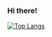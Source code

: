 ### Hi there!

[![Top Langs](https://github-readme-stats.vercel.app/api/top-langs/?username=twoonefour8&layout=compact&theme=dracula)](https://github.com/anuraghazra/github-readme-stats)
<!--
**twoonefour8/twoonefour8** is a ✨ _special_ ✨ repository because its `README.md` (this file) appears on your GitHub profile.

Here are some ideas to get you started:

- 🔭 I’m currently working on ...
- 🌱 I’m currently learning ...
- 👯 I’m looking to collaborate on ...
- 🤔 I’m looking for help with ...
- 💬 Ask me about ...
- 📫 How to reach me: ...
- 😄 Pronouns: ...
- ⚡ Fun fact: ...
-->
